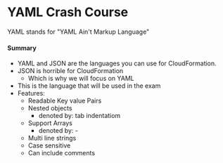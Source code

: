 # YAML Crash Course

YAML stands for "YAML Ain't Markup Language"

#### Summary
- YAML and JSON are the languages you can use for CloudFormation.
- JSON is horrible for CloudFormation
    - Which is why we will focus on YAML
- This is the language that will be used in the exam
- Features:
    - Readable Key value Pairs
    - Nested objects
        - denoted by: tab indentatiom
    - Support Arrays
        - denoted by: -
    - Multi line strings
    - Case sensitive
    - Can include comments
